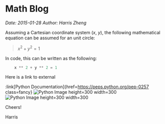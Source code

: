 # Math Blog

*Date: 2015-01-28*
*Author: Harris Zheng*

Assuming a Cartesian coordinate system ($x$, $y$), the following 
mathematical equation can be assumed for an unit circle:
> $x^2 + y^2 = 1$

In code, this can be written as the following:
```python
    x ** 2 + y ** 2 = 1
```

Here is a link to external 

:link[Python Documentation]{href=https://peps.python.org/pep-0257 class=fancy}
![Python Image height=300 width=300](https://upload.wikimedia.org/wikipedia/commons/thumb/c/c3/Python-logo-notext.svg/1200px-Python-logo-notext.svg.png)![Python Image height=300 width=300](https://upload.wikimedia.org/wikipedia/commons/thumb/c/c3/Python-logo-notext.svg/1200px-Python-logo-notext.svg.png)

Cheers!

Harris